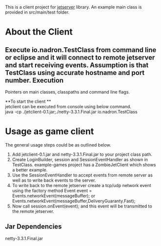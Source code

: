 This is a client project for [jetserver](https://github.com/menacher/java-game-server/tree/master/jetserver) library. An example main class is provided in src/main/test folder.

About the Client
================
Execute io.nadron.TestClass from command line or eclipse and it will connect to remote jetserver and start receiving events. Assumption is that TestClass using accurate hostname and port number.
Execution  
---------
Pointers on main classes, classpaths and command line flags.    

**To start the client **    
jetclient can be executed from console using below command.        
java -cp ./jetclient-0.1.jar;./netty-3.3.1.Final.jar  io.nadron.TestClass  

Usage as game client
====================
The general usage steps could be as outlined below.    
1.  Add jetclient-0.1.jar and netty-3.3.1.Final.jar to your project class path.    
2.  Create LoginBuilder, session and SessionEventHandler as shown in TestClass. example-games project has a ZombieJetClient which shows a better example.    
3.  Use the SessionEventHandler to accept events from remote server as well as to write back events to the server.    
4.  To write back to the remote jetserver create a tcp/udp network event using the factory method Event event = Events.networkEvent(messageBuffer); or Events.networkEvent(messageBuffer,DeliveryGuaranty.Fast);    
5.  Now call session.onEvent(event); and this event will be transmitted to the remote jetserver.    

Jar Dependencies
----------------
netty-3.3.1.Final.jar         